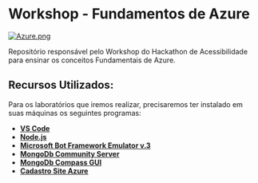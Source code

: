 # Workshop - Fundamentos de Azure

[![Azure.png](https://i.postimg.cc/905vxqhG/Azure.png)](https://postimg.cc/ZBH7nn0R)

Repositório responsável pelo Workshop do Hackathon de Acessibilidade para ensinar os conceitos Fundamentais de Azure.

## Recursos Utilizados:

Para os laboratórios que iremos realizar, precisaremos ter instalado em suas máquinas os seguintes programas:


- **[VS Code](http://bit.ly/2IhTeUb)**
- **[Node.js](https://nodejs.org/en/)**
- **[Microsoft Bot Framework Emulator v.3](http://bit.ly/2G578HB)**
- **[MongoDb Community Server](https://www.mongodb.com/download-center/community)**
- **[MongoDb Compass GUI](https://www.mongodb.com/download-center/compass)**
- **[Cadastro Site Azure](http://bit.ly/2I7Kj8u)** 